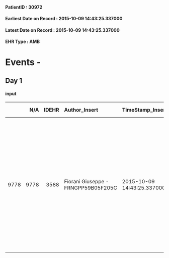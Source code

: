 
#### PatientID : 30972
#### Earliest Date on Record : 2015-10-09 14:43:25.337000
#### Latest Date on Record : 2015-10-09 14:43:25.337000
#### EHR Type : AMB

# Events - 

## Day 1

#### input
|      |    N/A |   IDEHR | Author_Insert                       | TimeStamp_Insert           | EHRType   |   PatientID |   IDDigitalSignDocument | persone_vicine   |   Unnamed: 0_x.1 |   IDANAMNESI_SOCIALE | Patient    | FamigliaAltro   | Paziente_T   | FamigliaAltro_T   |   Non_Rilevabile_x.1 | Note_Non_Rilevabile_x.1   | opt_Problemi   | Note_I                                                                                                                                                                                                                                                    | chk_competenza                                 | opt_paziente_a   | opt_famiglia_a   | opt_adeguatezza   | opt_paziente_solo   | ds_note_con                                                                                                                                                                    | opt_presente_assente   | Presenza_minori   | Caregiver_principale   | opt_capacita     | opt_necessario   | opt_presente   | opt_risorse_ec   | opt_paziente_psi   | opt_Ins_vol   | opt_paziente_ad   | opt_caregiver_ad   | opt_esenzione   | opt_inv_civile   |   invalidita_perc | ds_codice_es   | Needs     | Domestic partnership   | Fragility   | opt_disponibilita_f   | opt_indennita_acc   | opt_legge   | opt_famiglia_psi   | opt_disponibilit_paz   |
|-----:|-------:|--------:|:------------------------------------|:---------------------------|:----------|------------:|------------------------:|:-----------------|-----------------:|---------------------:|:-----------|:----------------|:-------------|:------------------|---------------------:|:--------------------------|:---------------|:----------------------------------------------------------------------------------------------------------------------------------------------------------------------------------------------------------------------------------------------------------|:-----------------------------------------------|:-----------------|:-----------------|:------------------|:--------------------|:-------------------------------------------------------------------------------------------------------------------------------------------------------------------------------|:-----------------------|:------------------|:-----------------------|:-----------------|:-----------------|:---------------|:-----------------|:-------------------|:--------------|:------------------|:-------------------|:----------------|:-----------------|------------------:|:---------------|:----------|:-----------------------|:------------|:----------------------|:--------------------|:------------|:-------------------|:-----------------------|
| 9778 |   9778 |    3588 | Fiorani Giuseppe - FRNGPP59B05F205C | 2015-10-09 14:43:25.337000 | AMB       |       30972 |                  155235 | N/A              |             1605 |                 1113 | Parziale#2 | Si#1            | No#0         | Si#1              |                    0 | NR                        | No#0           | Pz attualmente non in grado di giudizio circa il suo stato per quadro clinico aggravato anche da Parkinson e Alzheimer.I figli sono informati della gravit√† e della terminalit√† e assolutamente concordi ad un percorso di cure palliative di fine vita | competenza/capacit√† assistenziale caregiver#0 | Indefinite#2     | Congruenti#1     | Si#1              | No#0                | Vive con la moglie Lucia di aa 85,affetta a sua volta da Alzheimer.Entrambi sono seguiti da due badanti e ottimamente seguiti da due figli:Giselda di aa 55 e Roberto di aa 50 | Presente#1             | No#0              | La figlia Giselda      | Incrementabile#1 | Si#1             | Si#1           | Adeguate#1       | No#0               | No#0          | Problematica#0    | Totale#2           | Si#1            | Si#1             |               100 | IC14           | Clinici#0 | Coniuge/Convivente#0   | nessuna#0   | Si#1                  | Si#1                | No#0        | No#0               | Si#1                   |


